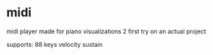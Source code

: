 # midi
midi player made for piano visualizations 2
first try on an actual project

supports:
88 keys
velocity
sustain
